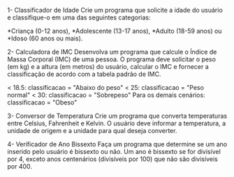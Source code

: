 1- Classificador de Idade
Crie um programa que solicite a idade do usuário e classifique-o
em uma das seguintes categorias:

*Criança (0-12 anos),
*Adolescente (13-17 anos),
*Adulto (18-59 anos) ou
*Idoso (60 anos ou mais).

2- Calculadora de IMC
Desenvolva um programa que calcule o Índice de Massa Corporal (IMC) de uma pessoa.
O programa deve solicitar o peso (em kg) e a altura (em metros) do usuário,
calcular o IMC e fornecer a classificação de acordo com a tabela padrão de IMC.

< 18.5: classificacao = "Abaixo do peso"
< 25: classificacao = "Peso normal"
< 30: classificacao = "Sobrepeso"
Para os demais cenários: classificacao = "Obeso"

3- Conversor de Temperatura
Crie um programa que converta temperaturas entre Celsius, Fahrenheit e Kelvin.
O usuário deve informar a temperatura, a unidade de origem e a unidade para qual deseja converter.

4- Verificador de Ano Bissexto
Faça um programa que determine se um ano inserido pelo usuário é bissexto ou não.
Um ano é bissexto se for divisível por 4, exceto anos centenários (divisíveis por 100) que não são divisíveis por 400.